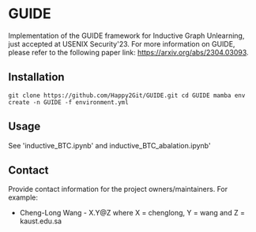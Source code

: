 # GUIDE
Implementation of the GUIDE framework for Inductive Graph Unlearning, just accepted at USENIX Security'23. For more information on GUIDE, please refer to the following paper link: https://arxiv.org/abs/2304.03093.

## Installation

`git clone https://github.com/Happy2Git/GUIDE.git
cd GUIDE
mamba env create -n GUIDE -f environment.yml`

## Usage
See 'inductive_BTC.ipynb' and inductive_BTC_abalation.ipynb'

## Contact
Provide contact information for the project owners/maintainers. For example:
-   Cheng-Long Wang - X.Y@Z where X = chenglong, Y = wang and Z = kaust.edu.sa